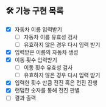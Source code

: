 ## 🛠️ 기능 구현 목록

- [x] 자동차 이름 입력받기
  - [ ] 자동차 이름 유효성 검사
  - [ ] 유효하지 않은 경우 다시 입력 받기
- [x] 입력받은 이름의 자동차 생성
- [x] 이동 횟수 입력받기
  - [ ] 이동 횟수 유효성 검사
  - [ ] 유효하지 않은 경우 다시 입력 받기
- [x] 입력한 횟수 만큼 전진 혹은 전진 진행
- [x] 랜덤한 숫자를 통해 전진 판별
- [ ] 결과 출력
